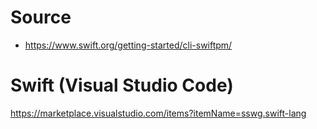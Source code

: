 # Source

- https://www.swift.org/getting-started/cli-swiftpm/

# Swift (Visual Studio Code)

https://marketplace.visualstudio.com/items?itemName=sswg.swift-lang
